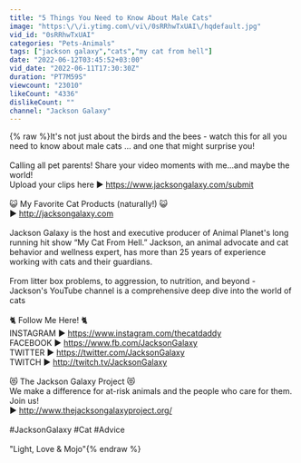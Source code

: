 ```yaml
---
title: "5 Things You Need to Know About Male Cats"
image: "https:\/\/i.ytimg.com\/vi\/0sRRhwTxUAI\/hqdefault.jpg"
vid_id: "0sRRhwTxUAI"
categories: "Pets-Animals"
tags: ["jackson galaxy","cats","my cat from hell"]
date: "2022-06-12T03:45:52+03:00"
vid_date: "2022-06-11T17:30:30Z"
duration: "PT7M59S"
viewcount: "23010"
likeCount: "4336"
dislikeCount: ""
channel: "Jackson Galaxy"
---
```

{% raw %}It's not just about the birds and the bees - watch this for all you need to know about male cats ... and one that might surprise you!<br /><br />Calling all pet parents! Share your video moments with me...and maybe the world! <br />Upload your clips here ▶︎ <a rel="nofollow" target="blank" href="https://www.jacksongalaxy.com/submit">https://www.jacksongalaxy.com/submit</a><br /><br />😺 My Favorite Cat Products (naturally!) 😺<br />▶︎ <a rel="nofollow" target="blank" href="http://jacksongalaxy.com">http://jacksongalaxy.com</a><br /><br />Jackson Galaxy is the host and executive producer of Animal Planet's long running hit show “My Cat From Hell.” Jackson, an animal advocate and cat behavior and wellness expert, has more than 25 years of experience working with cats and their guardians.<br /><br />From litter box problems, to aggression, to nutrition, and beyond - Jackson's YouTube channel is a comprehensive deep dive into the world of cats <br /><br /> 🐈 Follow Me Here! 🐈<br />INSTAGRAM ► <a rel="nofollow" target="blank" href="https://www.instagram.com/thecatdaddy">https://www.instagram.com/thecatdaddy</a><br />FACEBOOK ► <a rel="nofollow" target="blank" href="https://www.fb.com/JacksonGalaxy">https://www.fb.com/JacksonGalaxy</a><br />TWITTER ► <a rel="nofollow" target="blank" href="https://twitter.com/JacksonGalaxy">https://twitter.com/JacksonGalaxy</a><br />TWITCH ► <a rel="nofollow" target="blank" href="http://twitch.tv/JacksonGalaxy">http://twitch.tv/JacksonGalaxy</a><br /><br /> 😻 The Jackson Galaxy Project 😻<br />We make a difference for at-risk animals and the people who care for them. Join us!<br /> ► <a rel="nofollow" target="blank" href="http://www.thejacksongalaxyproject.org/">http://www.thejacksongalaxyproject.org/</a><br /><br />#JacksonGalaxy #Cat #Advice<br /><br />&quot;Light, Love &amp; Mojo&quot;{% endraw %}
